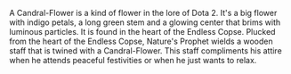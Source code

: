 A Candral-Flower is a kind of flower in the lore of Dota 2. It's a big flower with indigo petals, a long green stem and a glowing center that brims with luminous particles. It is found in the heart of the Endless Copse.
Plucked from the heart of the Endless Copse,  Nature's Prophet wields a wooden staff that is twined with a Candral-Flower. This staff compliments his attire when he attends peaceful festivities or when he just wants to relax.
